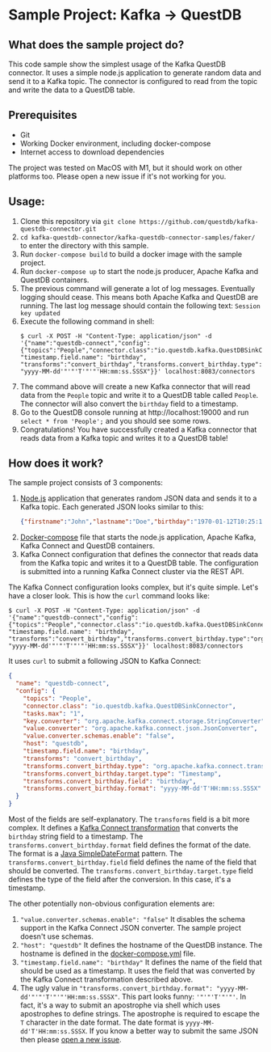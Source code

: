# Sample Project: Kafka -> QuestDB
## What does the sample project do?
This code sample show the simplest usage of the Kafka QuestDB connector. It uses a simple node.js application to generate random data and send it to a Kafka topic. The connector is configured to read from the topic and write the data to a QuestDB table.

## Prerequisites
- Git
- Working Docker environment, including docker-compose
- Internet access to download dependencies

The project was tested on MacOS with M1, but it should work on other platforms too. Please open a new issue if it's not working for you.

## Usage:
1. Clone this repository via `git clone https://github.com/questdb/kafka-questdb-connector.git`
2. `cd kafka-questdb-connector/kafka-questdb-connector-samples/faker/` to enter the directory with this sample.
3. Run `docker-compose build` to build a docker image with the sample project.
4. Run `docker-compose up` to start the node.js producer, Apache Kafka and QuestDB containers.
5. The previous command will generate a lot of log messages. Eventually logging should cease. This means both Apache Kafka and QuestDB are running. The last log message should contain the following text: `Session key updated`
6. Execute the following command in shell: 
    ```shell
    $ curl -X POST -H "Content-Type: application/json" -d '{"name":"questdb-connect","config":{"topics":"People","connector.class":"io.questdb.kafka.QuestDBSinkConnector","tasks.max":"1","key.converter":"org.apache.kafka.connect.storage.StringConverter","value.converter":"org.apache.kafka.connect.json.JsonConverter","value.converter.schemas.enable":"false","host":"questdb", "timestamp.field.name": "birthday", "transforms":"convert_birthday","transforms.convert_birthday.type":"org.apache.kafka.connect.transforms.TimestampConverter$Value","transforms.convert_birthday.target.type":"Timestamp","transforms.convert_birthday.field":"birthday","transforms.convert_birthday.format": "yyyy-MM-dd'"'"'T'"'"'HH:mm:ss.SSSX"}}' localhost:8083/connectors
    ```
7. The command above will create a new Kafka connector that will read data from the `People` topic and write it to a QuestDB table called `People`. The connector will also convert the `birthday` field to a timestamp.
8. Go to the QuestDB console running at http://localhost:19000 and run `select * from 'People';` and you should see some rows.
9. Congratulations! You have successfully created a Kafka connector that reads data from a Kafka topic and writes it to a QuestDB table!

## How does it work?
The sample project consists of 3 components:
1. [Node.js](index.js) application that generates random JSON data and sends it to a Kafka topic. Each generated JSON looks similar to this:
    ```json
    {"firstname":"John","lastname":"Doe","birthday":"1970-01-12T10:25:12.052Z"}
    ```
2. [Docker-compose](docker-compose.yml) file that starts the node.js application, Apache Kafka, Kafka Connect and QuestDB containers.
3. Kafka Connect configuration that defines the connector that reads data from the Kafka topic and writes it to a QuestDB table. The configuration is submitted into a running Kafka Connect cluster via the REST API.

The Kafka Connect configuration looks complex, but it's quite simple. Let's have a closer look. This is how the `curl` command looks like:
```shell
$ curl -X POST -H "Content-Type: application/json" -d '{"name":"questdb-connect","config":{"topics":"People","connector.class":"io.questdb.kafka.QuestDBSinkConnector","tasks.max":"1","key.converter":"org.apache.kafka.connect.storage.StringConverter","value.converter":"org.apache.kafka.connect.json.JsonConverter","value.converter.schemas.enable":"false","host":"questdb", "timestamp.field.name": "birthday", "transforms":"convert_birthday","transforms.convert_birthday.type":"org.apache.kafka.connect.transforms.TimestampConverter$Value","transforms.convert_birthday.target.type":"Timestamp","transforms.convert_birthday.field":"birthday","transforms.convert_birthday.format": "yyyy-MM-dd'"'"'T'"'"'HH:mm:ss.SSSX"}}' localhost:8083/connectors
```

It uses `curl` to submit a following JSON to Kafka Connect:
```json
{
  "name": "questdb-connect",
  "config": {
    "topics": "People",
    "connector.class": "io.questdb.kafka.QuestDBSinkConnector",
    "tasks.max": "1",
    "key.converter": "org.apache.kafka.connect.storage.StringConverter",
    "value.converter": "org.apache.kafka.connect.json.JsonConverter",
    "value.converter.schemas.enable": "false",
    "host": "questdb",
    "timestamp.field.name": "birthday",
    "transforms": "convert_birthday",
    "transforms.convert_birthday.type": "org.apache.kafka.connect.transforms.TimestampConverter$Value",
    "transforms.convert_birthday.target.type": "Timestamp",
    "transforms.convert_birthday.field": "birthday",
    "transforms.convert_birthday.format": "yyyy-MM-dd'T'HH:mm:ss.SSSX"
  }
}
```
Most of the fields are self-explanatory. The `transforms` field is a bit more complex. It defines a [Kafka Connect transformation](https://docs.confluent.io/platform/current/connect/transforms/index.html) that converts the `birthday` string field to a timestamp. The `transforms.convert_birthday.format` field defines the format of the date. The format is a [Java SimpleDateFormat](https://docs.oracle.com/javase/7/docs/api/java/text/SimpleDateFormat.html) pattern. The `transforms.convert_birthday.field` field defines the name of the field that should be converted. The `transforms.convert_birthday.target.type` field defines the type of the field after the conversion. In this case, it's a timestamp.

The other potentially non-obvious configuration elements are:
1. `"value.converter.schemas.enable": "false"` It disables the schema support in the Kafka Connect JSON converter. The sample project doesn't use schemas.
2. `"host": "questdb"` It defines the hostname of the QuestDB instance. The hostname is defined in the [docker-compose.yml](docker-compose.yml) file.
3. `"timestamp.field.name": "birthday"` It defines the name of the field that should be used as a timestamp. It uses the field that was converted by the Kafka Connect transformation described above.
4. The ugly value in `"transforms.convert_birthday.format": "yyyy-MM-dd'"'"'T'"'"'HH:mm:ss.SSSX"`. This part looks funny: `'"'"'T'"'"'`. In fact, it's a way to submit an apostrophe via shell which uses apostrophes to define strings. The apostrophe is required to escape the `T` character in the date format. The date format is `yyyy-MM-dd'T'HH:mm:ss.SSSX`. If you know a better way to submit the same JSON then please [open a new issue](https://github.com/questdb/kafka-questdb-connector/issues/new). 